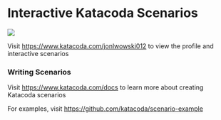 # Interactive Katacoda Scenarios

[![](http://shields.katacoda.com/katacoda/jonlwowski012/count.svg)](https://www.katacoda.com/jonlwowski012 "Get your profile on Katacoda.com")

Visit https://www.katacoda.com/jonlwowski012 to view the profile and interactive scenarios

### Writing Scenarios
Visit https://www.katacoda.com/docs to learn more about creating Katacoda scenarios

For examples, visit https://github.com/katacoda/scenario-example
